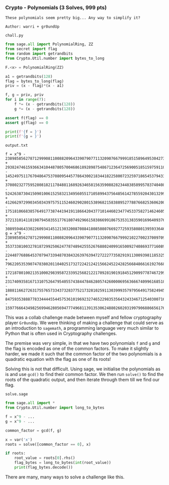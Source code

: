 ### Crypto - Polynomials (3 Solves, 999 pts)
```
These polynomials seem pretty big... Any way to simplify it?

Author: warri + gr0undUp
```

`chall.py`
```py
from sage.all import PolynomialRing, ZZ
from secret import flag
from random import getrandbits
from Crypto.Util.number import bytes_to_long

F.<x> = PolynomialRing(ZZ)

a1 = getrandbits(128)
flag = bytes_to_long(flag)
priv = (x - flag)*(x - a1)

f, g = priv, priv
for i in range(7):
    f *= (x - getrandbits(128))
    g *= (x - getrandbits(128))

assert f(flag) == 0
assert g(flag) == 0

print(f'{f = }')
print(f'{g = }')
```

`output.txt`
```
f = x^9 - 2389858562787129990811008820964339079077113209076679991851589649530427313965533333433919698294*x^8 + 2938247461593663410448780570046861892898754867123647256900518515975911026059915605005167992077292890971003398982015081362264301712393*x^7 - 1452497511767048647537080954457786430021834418225800723259718654537943391970835437532652682963477367229005154677609897335228567802417930304643250672293033836614551932613770*x^6 + 370802327759528081821178488116892634658156359088282344838589957837404082676380471211627029102631730611611044072258911209562563440036728364971922906601527451259050774289806729306809310519565857560954085631657619*x^5 - 52426387304150901006152583213495605517105899437564856142785592043013299666929174344170532716629943793997160672800036007595889084745791689165500817009759064455927762420128921705065452927114305806908777394388098494505412785903773521168478618117656266*x^4 + 4126629729903450343975751152460290280153896821583889527788766825360620089464263294550805983012599549307108007547838451899846993410036608244006685513041004413591047242785448147451508938550827583449667841646274899784203729287605208395744639839258604136487804270591635411340984989107784187*x^3 - 175181066838576491773874419419118664204377101446023477453375827146246057020811864173064860774349893422502369425686160348026552150813196484824460891132875712380958459072361521963271988420996490567886233139699916546502411013121535107855849860484400762304623381626643198486752051499822285338653040309978925314899282541836935670*x^2 + 3721310141181987945835517761807492966158386699186753531383590169640937649876951893112423730588990618440419146721249868206530581361142473521712940216463094922219657788810571026473264338009453813619619329575956152912859001080932385887662442599713887889183699872158958153433849238769119229975828229501898164708190858434339376024457900968711938722584581751968221800*x - 30895946433022609341451213032008708841808508076692772593580801395933646852170209555273820144437728145447215834733752199789062703475722251198807728179895783225628367540746894855453114503283392728656291649098771903368102049957323579864123129153804710785784318625764169965028804219370336685492754807518138269695227467347022722682244762968793043493032962189909463500471575074192938276110079864532328000
g = x^9 - 2389858562787129990811008820964339079077113209076679992102270023700970917398631257606480877735*x^8 + 3537338100327818729925062477874894255526768802409916500927408693771608921897866235587576037696746474000448610173569537678739755845578*x^7 - 2244877688645370794733948703843263976394727222773582919113009398118532595349096524248596340275135635680639902698836078527687571816503735226187922990693349694463954807435722*x^6 + 796220535390747838020110402517327224212421566245224282566848661619276680386478135997292190619086098002951424805833511472258964118628955792976719027258481245093756157788075384675565480453103620481715074248862141*x^5 - 172187801002135100029839587233952568212217092819019184512909977874672990720610171962879867406990403055839650099148016493866817050575973932657011724806444105560879375444510579604610024488794403331202194444514257611531026931505622916633829407003028827*x^4 + 23174093581671310752647954055743844784628057426000069563666740996168518520423185887024873920684216124070295383790422827136494417322286999716336073388692109220244917869744625550402137502221682002897832849186715651221460754520190592147135163069184964025947451018027958234838751723276505192*x^3 - 1888116627263175576573343732837752173281025911303999357979564917582494561822137685102251285895958810995916360284307436376262237002722987576182633133613951644790297919465273578420720123208022366455970516374421928975387531890882347815326903257561836876727305108715848951032116065218450875739788692066229137936059580354498011508*x^2 + 84759353888778334444554457536101969232746522983535643243346712540300716517149852944028641247208219758529078532945542040988333435601491715379843651062906403723258633991430234208907907439065058186492853901432299312034302649004559757088031487214658568678792134055944477253503884661698223303912695143113725696417861305499873643624642597100015823714873357194028274128*x - 1597766643498256994628056947774968113913530624880260203199790688665617655557302971646537576680394992928966469872366871964577696934397732334353310779459075986701479157776617168108597666920759828638901106190205701967391447670364520848000005998981262646209320891637120879412504323569693283885334490160116072847962359603682678409411078330272643384176857799367051836273173562512527325973939056549467159168
```

This was a collab challenge made between myself and fellow cryptography player `Gr0undUp`. We were thinking of making a challenge that could serve as an introduction to `sagemath`, a programming language very much similar to Python that is often used in Cryptography challenges.

The premise was very simple, in that we have two polynomials `f` and `g` and the flag is encoded as one of the common factors. To make it slightly harder, we made it such that the common factor of the two polynomials is a quadratic equation with the flag as one of its roots!

Solving this is not that difficult. Using sage, we initialise the polynomials as is and use `gcd()` to find their common factor. We then run `solve()` to find the roots of the quadratic output, and then iterate through them till we find our flag.

`solve.sage`
```py
from sage.all import *
from Crypto.Util.number import long_to_bytes

f = x^9 - ...
g = x^9 - ...

common_factor = gcd(f, g)

x = var('x')
roots = solve([common_factor == 0], x)

if roots:
    root_value = roots[0].rhs()
    flag_bytes = long_to_bytes(int(root_value))
    print(flag_bytes.decode())
```

There are many, many ways to solve a challenge like this.